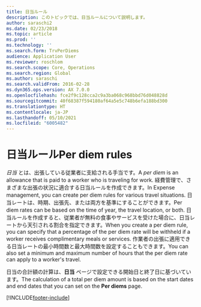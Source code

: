 ```yaml
---
title: 日当ルール
description: このトピックでは、日当ルールについて説明します。
author: saraschi2
ms.date: 02/23/2018
ms.topic: article
ms.prod: ''
ms.technology: ''
ms.search.form: TrvPerDiems
audience: Application User
ms.reviewer: roschlom
ms.search.scope: Core, Operations
ms.search.region: Global
ms.author: saraschi
ms.search.validFrom: 2016-02-28
ms.dyn365.ops.version: AX 7.0.0
ms.openlocfilehash: fce2f9c128cca2c9a3ba068c968bbd76d048828d
ms.sourcegitcommit: 40f68387f594180af64a5e5c748b6efa188bd300
ms.translationtype: HT
ms.contentlocale: ja-JP
ms.lasthandoff: 05/10/2021
ms.locfileid: "6005482"
---
```

# <a name="per-diem-rules"></a><span data-ttu-id="da69d-103">日当ルール</span><span class="sxs-lookup"><span data-stu-id="da69d-103">Per diem rules</span></span>

<span data-ttu-id="da69d-104">*日当* とは、出張している従業者に支給される手当です。</span><span class="sxs-lookup"><span data-stu-id="da69d-104">A *per diem* is an allowance that is paid to a worker who is traveling for work.</span></span> <span data-ttu-id="da69d-105">経費管理で、さまざまな出張の状況に適合する日当ルールを作成できます。</span><span class="sxs-lookup"><span data-stu-id="da69d-105">In Expense management, you can create per diem rules for various travel situations.</span></span> <span data-ttu-id="da69d-106">日当レートは、時期、出張先、または両方を基準にすることができます。</span><span class="sxs-lookup"><span data-stu-id="da69d-106">Per diem rates can be based on the time of year, the travel location, or both.</span></span> <span data-ttu-id="da69d-107">日当ルールを作成すると、従業者が無料の食事やサービスを受けた場合に、日当レートから天引される割合を指定できます。</span><span class="sxs-lookup"><span data-stu-id="da69d-107">When you create a per diem rule, you can specify that a percentage of the per diem rate will be withheld if a worker receives complimentary meals or services.</span></span> <span data-ttu-id="da69d-108">作業者の出張に適用できる日当レートの最小時間数と最大時間数を設定することもできます。</span><span class="sxs-lookup"><span data-stu-id="da69d-108">You can also set a minimum and maximum number of hours that the per diem rate can apply to a worker's travel.</span></span>

<span data-ttu-id="da69d-109">日当の合計額の計算は、**日当** ページで設定できる開始日と終了日に基づいています。</span><span class="sxs-lookup"><span data-stu-id="da69d-109">The calculation of a total per diem amount is based on the start dates and end dates that you can set on the **Per diems** page.</span></span>


[!INCLUDE[footer-include](../includes/footer-banner.md)]